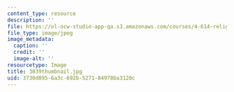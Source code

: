 ```yaml
---
content_type: resource
description: ''
file: https://ol-ocw-studio-app-qa.s3.amazonaws.com/courses/4-614-religious-architecture-and-islamic-cultures-fall-2002/3730d8956a3c692b527184978ba3120c_3039thumbnail.jpg
file_type: image/jpeg
image_metadata:
  caption: ''
  credit: ''
  image-alt: ''
resourcetype: Image
title: 3039thumbnail.jpg
uid: 3730d895-6a3c-692b-5271-84978ba3120c
---
```

